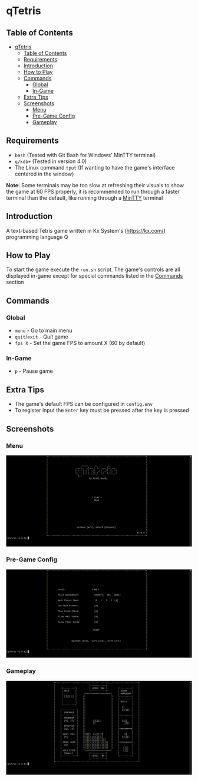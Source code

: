 # qTetris

## Table of Contents
- [qTetris](#qtetris)
  - [Table of Contents](#table-of-contents)
  - [Requirements](#requirements)
  - [Introduction](#introduction)
  - [How to Play](#how-to-play)
  - [Commands](#commands)
    - [Global](#global)
    - [In-Game](#in-game)
  - [Extra Tips](#extra-tips)
  - [Screenshots](#screenshots)
    - [Menu](#menu)
    - [Pre-Game Config](#pre-game-config)
    - [Gameplay](#gameplay)

## Requirements
* `bash` (Tested with Git Bash for Windows' MinTTY terminal)
* `q/kdb+` (Tested in version 4.0)
* The Linux command `tput` (If wanting to have the game's interface centered in the window)

**Note:** Some terminals may be too slow at refreshing their visuals to show the game at 60 FPS properly, it is recommended to run through a faster terminal than the default, like running through a [MinTTY](https://mintty.github.io/) terminal

## Introduction

A text-based Tetris game written in Kx System's (https://kx.com/) programming language Q

## How to Play
To start the game execute the `run.sh` script. The game's controls are all displayed in-game except for special commands listed in the [Commands](#commands) section

## Commands

### Global
* `menu` - Go to main menu
* `quit`/`exit` - Quit game
* `fps X` - Set the game FPS to amount X (60 by default)

### In-Game
- `p` - Pause game

## Extra Tips
* The game's default FPS can be configured in `config.env`
* To register input the `Enter` key must be pressed after the key is pressed

## Screenshots

### Menu
![Screenshot](resources/screenshots/menu.png)

### Pre-Game Config
![Screenshot](resources/screenshots/pre_game_config.png)

### Gameplay
![Screenshot](resources/screenshots/gameplay.png)
